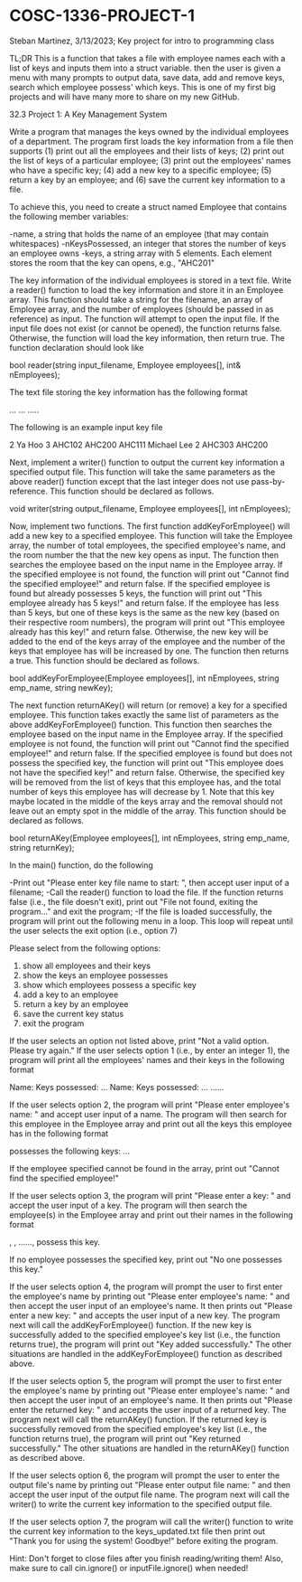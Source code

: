 # COSC-1336-PROJECT-1
Steban Martinez, 3/13/2023;
Key project for intro to programming class

TL;DR 
  This is a function that takes a file with employee names each with a list of keys and inputs them into a struct variable. then the user
  is given a menu with many prompts to output data, save data, add and remove keys, search which employee possess' which keys. This is one of my first big
  projects and will have many more to share on my new GitHub.

32.3 Project 1: A Key Management System

Write a program that manages the keys owned by the individual employees of a department. The program first loads the key information from a file then 
supports (1) print out all the employees and their lists of keys; (2) print out the list of keys of a particular employee; (3) print out the employees'
names who have a specific key; (4) add a new key to a specific employee; (5) return a key by an employee; and (6) save the current key information to a file.

To achieve this, you need to create a struct named Employee that contains the following member variables:

  -name, a string that holds the name of an employee (that may contain whitespaces)
  -nKeysPossessed, an integer that stores the number of keys an employee owns
  -keys, a string array with 5 elements. Each element stores the room that the key can opens, e.g., "AHC201"
  
The key information of the individual employees is stored in a text file. Write a reader() function to load the key information and store it in an Employee array. 
This function should take a string for the filename, an array of Employee array, and the number of employees (should be passed in as reference) as input. 
The function will attempt to open the input file. If the input file does not exist (or cannot be opened), the function returns false. Otherwise, the function
will load the key information, then return true. The function declaration should look like

  bool reader(string input_filename, Employee employees[], int& nEmployees);

The text file storing the key information has the following format

<number of employees>
<employee 1's name>
<number of keys employee 1 possesses> <employee 1's key1> <employee 1's key 2> ...
<employee 2's name>
<number of keys employee 2 possesses> <employee 2's key1> <employee 2's key 2> ...
.....

The following is an example input key file

2
Ya Hoo
3 AHC102 AHC200 AHC111
Michael Lee
2 AHC303 AHC200

Next, implement a writer() function to output the current key information a specified output file. This function will take the same parameters as the above
reader() function except that the last integer does not use pass-by-reference. This function should be declared as follows.

  void writer(string output_filename, Employee employees[], int nEmployees);

Now, implement two functions. The first function addKeyForEmployee() will add a new key to a specified employee. This function will take the Employee array, the
number of total employees, the specified employee's name, and the room number the that the new key opens as input. The function then searches the employee
based on the input name in the Employee array. If the specified employee is not found, the function will print out "Cannot find the specified employee!"
and return false. If the specified employee is found but already possesses 5 keys, the function will print out "This employee already has 5 keys!" and return false.
If the employee has less than 5 keys, but one of these keys is the same as the new key (based on their respective room numbers), the program will print
out "This employee already has this key!" and return false. Otherwise, the new key will be added to the end of the keys array of the employee and the number of
the keys that employee has will be increased by one. The function then returns a true. This function should be declared as follows.

  bool addKeyForEmployee(Employee employees[], int nEmployees, string emp_name, string newKey);
  
The next function returnAKey() will return (or remove) a key for a specified employee. This function takes exactly the same list of parameters as the
above addKeyForEmployee() function. This function then searches the employee based on the input name in the Employee array. If the specified employee
is not found, the function will print out "Cannot find the specified employee!" and return false. If the specified employee is found but does not possess the
specified key, the function will print out "This employee does not have the specified key!" and return false. Otherwise, the specified key will be removed
from the list of keys that this employee has, and the total number of keys this employee has will decrease by 1. Note that this key maybe located in the middle of
the keys array and the removal should not leave out an empty spot in the middle of the array. This function should be declared as follows.

  bool returnAKey(Employee employees[], int nEmployees, string emp_name, string returnKey);
  
In the main() function, do the following

  -Print out "Please enter key file name to start: ", then accept user input of a filename;
  -Call the reader() function to load the file. If the function returns false (i.e., the file doesn't exit), print out "File not found, exiting the program..." 
and exit the program;
  -If the file is loaded successfully, the program will print out the following menu in a loop. This loop will repeat until the user selects the exit
option (i.e., option 7)

Please select from the following options: 
  1. show all employees and their keys
  2. show the keys an employee possesses
  3. show which employees possess a specific key
  4. add a key to an employee
  5. return a key by an employee
  6. save the current key status
  7. exit the program
  
If the user selects an option not listed above, print "Not a valid option. Please try again."
If the user selects option 1 (i.e., by enter an integer 1), the program will print all the employees' names and their keys in the following format

Name: <name of employee1>
Keys possessed: <key1 of employee1> <key2 of employee1> <key3 of employee1>...
Name: <name of employee2>
Keys possessed: <key1 of employee2> <key2 of employee2> <key3 of employee2>...
......

If the user selects option 2, the program will print "Please enter employee's name: " and accept user input of a name. The program will then search
for this employee in the Employee array and print out all the keys this employee has in the following format

<name of the specified employee> possesses the following keys: <key1> <key2> <key3> ...

If the employee specified cannot be found in the array, print out "Cannot find the specified employee!"

If the user selects option 3, the program will print "Please enter a key: " and accept the user input of a key. The program will then search the
employee(s) in the Employee array and print out their names in the following format

<name1>, <name2>, ......, possess this key.

If no employee possesses the specified key, print out "No one possesses this key."

If the user selects option 4, the program will prompt the user to first enter the employee's name by printing out "Please enter employee's name: "
and then accept the user input of an employee's name. It then prints out "Please enter a new key: " and accepts the user input of a new key. The
program next will call the addKeyForEmployee() function. If the new key is successfully added to the specified employee's key list (i.e., the function returns true),
the program will print out "Key added successfully." The other situations are handled in the addKeyForEmployee() function as described above.

If the user selects option 5, the program will prompt the user to first enter the employee's name by printing out "Please enter employee's name: " and
then accept the user input of an employee's name. It then prints out "Please enter the returned key: " and accepts the user input of a returned key.
The program next will call the returnAKey() function. If the returned key is successfully removed from the specified employee's key list
(i.e., the function returns true), the program will print out "Key returned successfully." The other situations are handled in the returnAKey() function
as described above.

If the user selects option 6, the program will prompt the user to enter the output file's name by printing out "Please enter output file name: " and
then accept the user input of the output file name. The program next will call the writer() to write the current key information to the specified output file.

If the user selects option 7, the program will call the writer() function to write the current key information to the keys_updated.txt file then print out
"Thank you for using the system! Goodbye!" before exiting the program.

Hint: Don't forget to close files after you finish reading/writing them! Also, make sure to call cin.ignore() or inputFile.ignore() when needed!
